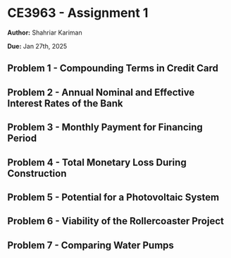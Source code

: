 # CE3963 - Assignment 1

**Author:** Shahriar Kariman

**Due:** Jan 27th, 2025

## Problem 1 - Compounding Terms in Credit Card

## Problem 2 - Annual Nominal and Effective Interest Rates of the Bank

## Problem 3 - Monthly Payment for Financing Period

## Problem 4 - Total Monetary Loss During Construction

## Problem 5 - Potential for a Photovoltaic System

## Problem 6 - Viability of the Rollercoaster Project

## Problem 7 - Comparing Water Pumps
